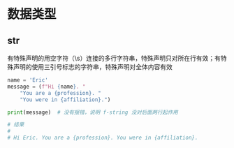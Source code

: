 # 数据类型

## str

有特殊声明的用空字符（\s）连接的多行字符串，特殊声明只对所在行有效；有特殊声明的使用三引号标志的字符串，特殊声明对全体内容有效

```py
name = 'Eric'
message = (f"Hi {name}. "
    "You are a {profession}. "
    "You were in {affiliation}.")

print(message)  # 没有报错，说明 f-string 没对后面两行起作用

# 结果
#
# Hi Eric. You are a {profession}. You were in {affiliation}.
```

